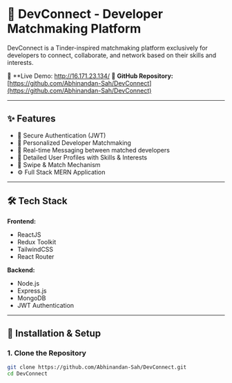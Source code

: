 # 🚀 DevConnect - Developer Matchmaking Platform

DevConnect is a Tinder-inspired matchmaking platform exclusively for developers to connect, collaborate, and network based on their skills and interests.

🔗 **Live Demo: http://16.171.23.134/ 
📂 **GitHub Repository:** [https://github.com/Abhinandan-Sah/DevConnect](https://github.com/Abhinandan-Sah/DevConnect)

---

## ✨ Features

- 🔐 Secure Authentication (JWT)
- 🎯 Personalized Developer Matchmaking
- 💬 Real-time Messaging between matched developers
- 📄 Detailed User Profiles with Skills & Interests
- 🔄 Swipe & Match Mechanism
- ⚙️ Full Stack MERN Application

---

## 🛠️ Tech Stack

**Frontend:**
- ReactJS
- Redux Toolkit
- TailwindCSS
- React Router

**Backend:**
- Node.js
- Express.js
- MongoDB
- JWT Authentication

---

## 🚧 Installation & Setup

### 1. Clone the Repository

```bash
git clone https://github.com/Abhinandan-Sah/DevConnect.git
cd DevConnect

